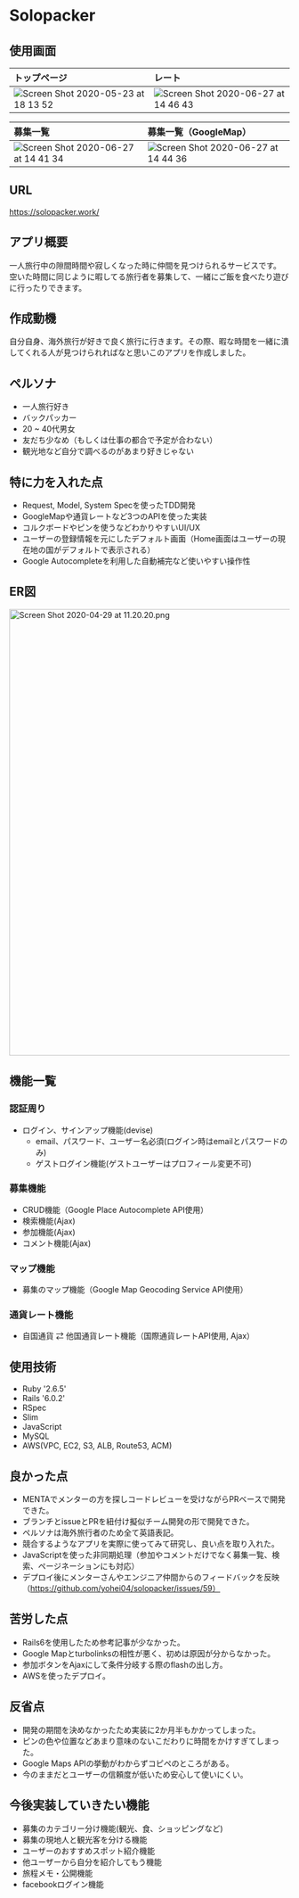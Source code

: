 # Solopacker

## 使用画面

| トップページ | レート |
| :-- | :-- |
| ![Screen Shot 2020-05-23 at 18 13 52](https://user-images.githubusercontent.com/54460011/85916358-22152f00-b88b-11ea-9f70-75c8c432c1d6.png) | ![Screen Shot 2020-06-27 at 14 46 43](https://user-images.githubusercontent.com/54460011/85916377-47a23880-b88b-11ea-882d-3519e01b75f4.png) |

| 募集一覧 | 募集一覧（GoogleMap） |
| :-- | :-- |
| ![Screen Shot 2020-06-27 at 14 41 34](https://user-images.githubusercontent.com/54460011/85916370-3eb16700-b88b-11ea-92db-e499b2fbe967.png)| ![Screen Shot 2020-06-27 at 14 44 36](https://user-images.githubusercontent.com/54460011/85916373-42dd8480-b88b-11ea-82d9-5f9a63478f0b.png)

## URL
https://solopacker.work/

## アプリ概要
一人旅行中の隙間時間や寂しくなった時に仲間を見つけられるサービスです。
空いた時間に同じように暇してる旅行者を募集して、一緒にご飯を食べたり遊びに行ったりできます。

## 作成動機
自分自身、海外旅行が好きで良く旅行に行きます。その際、暇な時間を一緒に潰してくれる人が見つけられればなと思いこのアプリを作成しました。

## ペルソナ
- 一人旅行好き
- バックパッカー
- 20 ~ 40代男女
- 友だち少なめ（もしくは仕事の都合で予定が合わない）
- 観光地など自分で調べるのがあまり好きじゃない


## 特に力を入れた点
- Request, Model, System Specを使ったTDD開発
- GoogleMapや通貨レートなど3つのAPIを使った実装
- コルクボードやピンを使うなどわかりやすいUI/UX
- ユーザーの登録情報を元にしたデフォルト画面（Home画面はユーザーの現在地の国がデフォルトで表示される）
- Google Autocompleteを利用した自動補完など使いやすい操作性

## ER図
<img width="801" alt="Screen Shot 2020-04-29 at 11.20.20.png" src="https://qiita-image-store.s3.ap-northeast-1.amazonaws.com/0/544362/7975bcae-0674-af93-f661-efd5a218b261.png">

## 機能一覧
### 認証周り
- ログイン、サインアップ機能(devise)
  - email、パスワード、ユーザー名必須(ログイン時はemailとパスワードのみ)
  - ゲストログイン機能(ゲストユーザーはプロフィール変更不可)

### 募集機能
- CRUD機能（Google Place Autocomplete API使用）
- 検索機能(Ajax)
- 参加機能(Ajax)
- コメント機能(Ajax)

### マップ機能
- 募集のマップ機能（Google Map Geocoding Service API使用）

### 通貨レート機能
- 自国通貨 ⇄ 他国通貨レート機能（国際通貨レートAPI使用, Ajax）

## 使用技術
- Ruby '2.6.5'
- Rails '6.0.2'
- RSpec
- Slim
- JavaScript
- MySQL
- AWS(VPC, EC2, S3, ALB, Route53, ACM)

## 良かった点
- MENTAでメンターの方を探しコードレビューを受けながらPRベースで開発できた。
- ブランチとissueとPRを紐付け擬似チーム開発の形で開発できた。
- ペルソナは海外旅行者のため全て英語表記。
- 競合するようなアプリを実際に使ってみて研究し、良い点を取り入れた。
- JavaScriptを使った非同期処理（参加やコメントだけでなく募集一覧、検索、ページネーションにも対応）
- デプロイ後にメンターさんやエンジニア仲間からのフィードバックを反映（https://github.com/yohei04/solopacker/issues/59）

## 苦労した点
- Rails6を使用したため参考記事が少なかった。
- Google Mapとturbolinksの相性が悪く、初めは原因が分からなかった。
- 参加ボタンをAjaxにして条件分岐する際のflashの出し方。
- AWSを使ったデプロイ。

## 反省点
- 開発の期間を決めなかったため実装に2か月半もかかってしまった。
- ピンの色や位置などあまり意味のないこだわりに時間をかけすぎてしまった。
- Google Maps APIの挙動がわからずコピペのところがある。
- 今のままだとユーザーの信頼度が低いため安心して使いにくい。

## 今後実装していきたい機能
- 募集のカテゴリー分け機能(観光、食、ショッピングなど)
- 募集の現地人と観光客を分ける機能
- ユーザーのおすすめスポット紹介機能
- 他ユーザーから自分を紹介してもう機能
- 旅程メモ・公開機能
- facebookログイン機能
